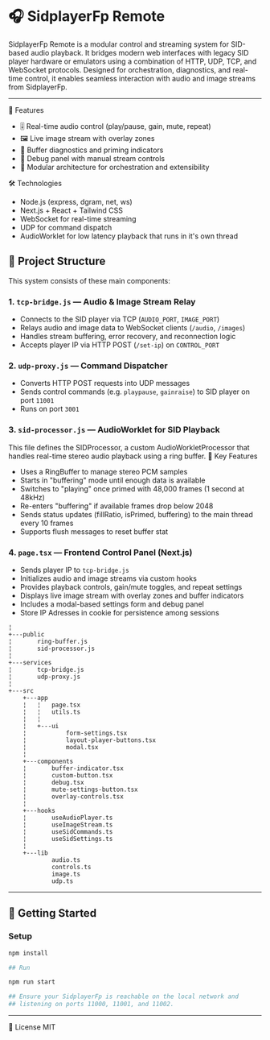 # 🎧 SidplayerFp Remote

SidplayerFp Remote is a modular control and streaming system for SID-based audio playback. It bridges modern web interfaces with legacy SID player hardware or emulators using a combination of HTTP, UDP, TCP, and WebSocket protocols. Designed for orchestration, diagnostics, and real-time control, it enables seamless interaction with audio and image streams from SidplayerFp.

---
🧠 Features
- 🎚️ Real-time audio control (play/pause, gain, mute, repeat)
- 🖼️ Live image stream with overlay zones
- 🧠 Buffer diagnostics and priming indicators
- 🧪 Debug panel with manual stream controls
- 🧱 Modular architecture for orchestration and extensibility

🛠️ Technologies
- Node.js (express, dgram, net, ws)
- Next.js + React + Tailwind CSS
- WebSocket for real-time streaming
- UDP for command dispatch
- AudioWorklet for low latency playback that runs in it's own thread

## 🧩 Project Structure

This system consists of these main components:

### 1. `tcp-bridge.js` — Audio & Image Stream Relay

- Connects to the SID player via TCP (`AUDIO_PORT`, `IMAGE_PORT`)
- Relays audio and image data to WebSocket clients (`/audio`, `/images`)
- Handles stream buffering, error recovery, and reconnection logic
- Accepts player IP via HTTP POST (`/set-ip`) on `CONTROL_PORT`

### 2. `udp-proxy.js` — Command Dispatcher

- Converts HTTP POST requests into UDP messages
- Sends control commands (e.g. `playpause`, `gainraise`) to SID player on port `11001`
- Runs on port `3001`

### 3. `sid-processor.js` — AudioWorklet for SID Playback

This file defines the SIDProcessor, a custom AudioWorkletProcessor that handles real-time stereo audio playback using a ring buffer.
🔧 Key Features
- Uses a RingBuffer to manage stereo PCM samples
- Starts in "buffering" mode until enough data is available
- Switches to "playing" once primed with 48,000 frames (1 second at 48kHz)
- Re-enters "buffering" if available frames drop below 2048
- Sends status updates (fillRatio, isPrimed, buffering) to the main thread every 10 frames
- Supports flush messages to reset buffer stat


### 4. `page.tsx` — Frontend Control Panel (Next.js)

- Sends player IP to `tcp-bridge.js`
- Initializes audio and image streams via custom hooks
- Provides playback controls, gain/mute toggles, and repeat settings
- Displays live image stream with overlay zones and buffer indicators
- Includes a modal-based settings form and debug panel
- Store IP Adresses in cookie for persistence among sessions

```
¦   
+---public
¦       ring-buffer.js
¦       sid-processor.js
¦       
+---services
¦       tcp-bridge.js
¦       udp-proxy.js
¦       
+---src
    +---app
    ¦   ¦   page.tsx
    ¦   ¦   utils.ts
    ¦   ¦   
    ¦   +---ui
    ¦           form-settings.tsx
    ¦           layout-player-buttons.tsx
    ¦           modal.tsx
    ¦           
    +---components
    ¦       buffer-indicator.tsx
    ¦       custom-button.tsx
    ¦       debug.tsx
    ¦       mute-settings-button.tsx
    ¦       overlay-controls.tsx
    ¦       
    +---hooks
    ¦       useAudioPlayer.ts
    ¦       useImageStream.ts
    ¦       useSidCommands.ts
    ¦       useSidSettings.ts
    ¦       
    +---lib
            audio.ts
            controls.ts
            image.ts
            udp.ts
```

---

## 🚀 Getting Started

### Setup

```bash
npm install

## Run

npm run start

## Ensure your SidplayerFp is reachable on the local network and 
## listening on ports 11000, 11001, and 11002.
```
---
📜 License
MIT
